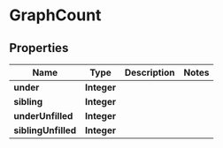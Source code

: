 

# GraphCount


## Properties

| Name | Type | Description | Notes |
|------------ | ------------- | ------------- | -------------|
|**under** | **Integer** |  |  |
|**sibling** | **Integer** |  |  |
|**underUnfilled** | **Integer** |  |  |
|**siblingUnfilled** | **Integer** |  |  |



